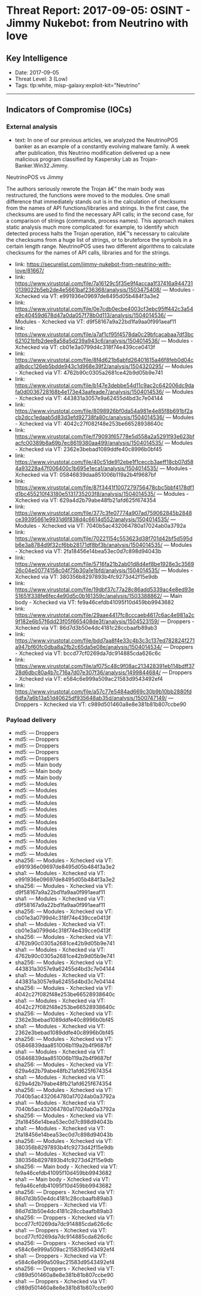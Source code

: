 # Threat Report: 2017-09-05: OSINT - Jimmy Nukebot: from Neutrino with love


## Key Intelligence
* Date: 2017-09-05
* Threat Level: 3 (Low)
* Tags: tlp:white, misp-galaxy:exploit-kit="Neutrino"

---

## Indicators of Compromise (IOCs)
### External analysis
* text: In one of our previous articles, we analyzed the NeutrinoPOS banker as an example of a constantly evolving malware family. A week after publication, this Neutrino modification delivered up a new malicious program classified by Kaspersky Lab as Trojan-Banker.Win32.Jimmy.

NeutrinoPOS vs Jimmy

The authors seriously rewrote the Trojan â€“ the main body was restructured, the functions were moved to the modules. One small difference that immediately stands out is in the calculation of checksums from the names of API functions/libraries and strings. In the first case, the checksums are used to find the necessary API calls; in the second case, for a comparison of strings (commands, process names). This approach makes static analysis much more complicated: for example, to identify which detected process halts the Trojan operation, itâ€™s necessary to calculate the checksums from a huge list of strings, or to bruteforce the symbols in a certain length range. NeutrinoPOS uses two different algorithms to calculate checksums for the names of API calls, libraries and for the strings.
* link: https://securelist.com/jimmy-nukebot-from-neutrino-with-love/81667/
* link: https://www.virustotal.com/file/7a16129c5f35e9f4accaa1f37416a9447310139022b5eb2de4e5661baf236368/analysis/1503475408/ — Modules - Xchecked via VT: e991936e09697de8495d05b484f3a3e2
* link: https://www.virustotal.com/file/0e7cdb0ecbe4003cf3ebc95ff442c3a54e9c40459d678d47a0da057f78b0d113/analysis/1504014536/ — Modules - Xchecked via VT: d9f58167a9a22bd1fa9aa0f991aeaf11
* link: https://www.virustotal.com/file/a7af1cf95f4578da0c29bfcacabaa7df3bc621021bfb2dee8a58a5d239a943c6/analysis/1504014536/ — Modules - Xchecked via VT: cb01e3a0799d4c318f74e439cce0413f
* link: https://www.virustotal.com/file/8f4d621b6abfd26401615a46f8feb0d04ca9bdcc126eb5bdde943c1d968e39f2/analysis/1504320295/ — Modules - Xchecked via VT: 4762b90c0305a2681ce42b9d05b9e741
* link: https://www.virustotal.com/file/b147e3debbe54d11c9ac2c642006dc9dafa0d0036728168b4e173e43aafeade7/analysis/1504014536/ — Modules - Xchecked via VT: 443831a3057e9a62455d4bd3c7e04144
* link: https://www.virustotal.com/file/8098926bf0da54a981e4e85f8b691bf2acb2dcc1edaab5d83d3efd92738fa80c/analysis/1504014536/ — Modules - Xchecked via VT: 4042c27f082f48e253be66528938640c
* link: https://www.virustotal.com/file/f79093f65778e5d558a2a5291f93e623bfacfc00389b8a69b7ec8619380aa499/analysis/1504014535/ — Modules - Xchecked via VT: 2362e3bebad1089ddfe40c8996b0bf45
* link: https://www.virustotal.com/file/40c51de912ebe1f1ceccb3aeff18cb07d584a93228a47f006400c1b695e1eca1/analysis/1504014535/ — Modules - Xchecked via VT: 05846839daa851006b119a2b4f9687bf
* link: https://www.virustotal.com/file/87f3441f1007279756478cbc5bbf4178df1d1bc455210f43180e5131735203f8/analysis/1504014535/ — Modules - Xchecked via VT: 629a4d2b79abe48fb21afd625f674354
* link: https://www.virustotal.com/file/377c3fe07774a907ad759062845b2848ce39395661e9931d6f838d4c6614d552/analysis/1504014535/ — Modules - Xchecked via VT: 7040b5ac432064780a17024ab0a3792a
* link: https://www.virustotal.com/file/70221154c553623d38f701d42bf5d595db6e3a8784d9f32cf6bb28171df8bf3b/analysis/1504014535/ — Modules - Xchecked via VT: 2fa18456e14bea53ec0d7c898d94043b
* link: https://www.virustotal.com/file/5716fa21b2ab01d8d4ef8be1928e3c356926c04e00774158c04f75b30a1e1bfd/analysis/1504014535/ — Modules - Xchecked via VT: 380356b8297893b4fc9273d42f15e9db
* link: https://www.virustotal.com/file/19dbf37c77a28c86add5339ac4e8ed93e51651f338fe6fec4e90d5c0b161359c/analysis/1503388862/ — Main body - Xchecked via VT: fe9a46cefdb41095f10d459bb9943682
* link: https://www.virustotal.com/file/29aae4417fc8cccaeb4617c6ac4e981a2c9f182e6b57f6dd23f05f665408de3f/analysis/1504523159/ — Droppers - Xchecked via VT: 86d7d3b50e4dc4181c28ccbaafb89ab3
* link: https://www.virustotal.com/file/bdd7aa8f4e33c4b3c3c137ed782824f271a947bf60fc0dba8a2fb2c65da5e08e/analysis/1504014534/ — Droppers - Xchecked via VT: bccd77cf0269da7dc914885cda626c6c
* link: https://www.virustotal.com/file/af075c48c9f08ac213428391eb114bdff3728d6dbc80a4b7c716a7d07e307f36/analysis/1499844684/ — Droppers - Xchecked via VT: e584c6e999a509ac21583d9543492ef4
* link: https://www.virustotal.com/file/a57c77e5484ad669c30b9b10bb2880fd6dfa7a6b13a51d40625df935648ab35d/analysis/1500747149/ — Droppers - Xchecked via VT: c989d501460a8e8e381b81b807ccbe90

### Payload delivery
* md5: <md5> — Droppers
* md5: <md5> — Droppers
* md5: <md5> — Droppers
* md5: <md5> — Droppers
* md5: <md5> — Droppers
* md5: <md5> — Main body
* md5: <md5> — Main body
* md5: <md5> — Main body
* md5: <md5> — Modules
* md5: <md5> — Modules
* md5: <md5> — Modules
* md5: <md5> — Modules
* md5: <md5> — Modules
* md5: <md5> — Modules
* md5: <md5> — Modules
* md5: <md5> — Modules
* md5: <md5> — Modules
* md5: <md5> — Modules
* md5: <md5> — Modules
* md5: <md5> — Modules
* sha256: <sha256> — Modules - Xchecked via VT: e991936e09697de8495d05b484f3a3e2
* sha1: <sha1> — Modules - Xchecked via VT: e991936e09697de8495d05b484f3a3e2
* sha256: <sha256> — Modules - Xchecked via VT: d9f58167a9a22bd1fa9aa0f991aeaf11
* sha1: <sha1> — Modules - Xchecked via VT: d9f58167a9a22bd1fa9aa0f991aeaf11
* sha256: <sha256> — Modules - Xchecked via VT: cb01e3a0799d4c318f74e439cce0413f
* sha1: <sha1> — Modules - Xchecked via VT: cb01e3a0799d4c318f74e439cce0413f
* sha256: <sha256> — Modules - Xchecked via VT: 4762b90c0305a2681ce42b9d05b9e741
* sha1: <sha1> — Modules - Xchecked via VT: 4762b90c0305a2681ce42b9d05b9e741
* sha256: <sha256> — Modules - Xchecked via VT: 443831a3057e9a62455d4bd3c7e04144
* sha1: <sha1> — Modules - Xchecked via VT: 443831a3057e9a62455d4bd3c7e04144
* sha256: <sha256> — Modules - Xchecked via VT: 4042c27f082f48e253be66528938640c
* sha1: <sha1> — Modules - Xchecked via VT: 4042c27f082f48e253be66528938640c
* sha256: <sha256> — Modules - Xchecked via VT: 2362e3bebad1089ddfe40c8996b0bf45
* sha1: <sha1> — Modules - Xchecked via VT: 2362e3bebad1089ddfe40c8996b0bf45
* sha256: <sha256> — Modules - Xchecked via VT: 05846839daa851006b119a2b4f9687bf
* sha1: <sha1> — Modules - Xchecked via VT: 05846839daa851006b119a2b4f9687bf
* sha256: <sha256> — Modules - Xchecked via VT: 629a4d2b79abe48fb21afd625f674354
* sha1: <sha1> — Modules - Xchecked via VT: 629a4d2b79abe48fb21afd625f674354
* sha256: <sha256> — Modules - Xchecked via VT: 7040b5ac432064780a17024ab0a3792a
* sha1: <sha1> — Modules - Xchecked via VT: 7040b5ac432064780a17024ab0a3792a
* sha256: <sha256> — Modules - Xchecked via VT: 2fa18456e14bea53ec0d7c898d94043b
* sha1: <sha1> — Modules - Xchecked via VT: 2fa18456e14bea53ec0d7c898d94043b
* sha256: <sha256> — Modules - Xchecked via VT: 380356b8297893b4fc9273d42f15e9db
* sha1: <sha1> — Modules - Xchecked via VT: 380356b8297893b4fc9273d42f15e9db
* sha256: <sha256> — Main body - Xchecked via VT: fe9a46cefdb41095f10d459bb9943682
* sha1: <sha1> — Main body - Xchecked via VT: fe9a46cefdb41095f10d459bb9943682
* sha256: <sha256> — Droppers - Xchecked via VT: 86d7d3b50e4dc4181c28ccbaafb89ab3
* sha1: <sha1> — Droppers - Xchecked via VT: 86d7d3b50e4dc4181c28ccbaafb89ab3
* sha256: <sha256> — Droppers - Xchecked via VT: bccd77cf0269da7dc914885cda626c6c
* sha1: <sha1> — Droppers - Xchecked via VT: bccd77cf0269da7dc914885cda626c6c
* sha256: <sha256> — Droppers - Xchecked via VT: e584c6e999a509ac21583d9543492ef4
* sha1: <sha1> — Droppers - Xchecked via VT: e584c6e999a509ac21583d9543492ef4
* sha256: <sha256> — Droppers - Xchecked via VT: c989d501460a8e8e381b81b807ccbe90
* sha1: <sha1> — Droppers - Xchecked via VT: c989d501460a8e8e381b81b807ccbe90
